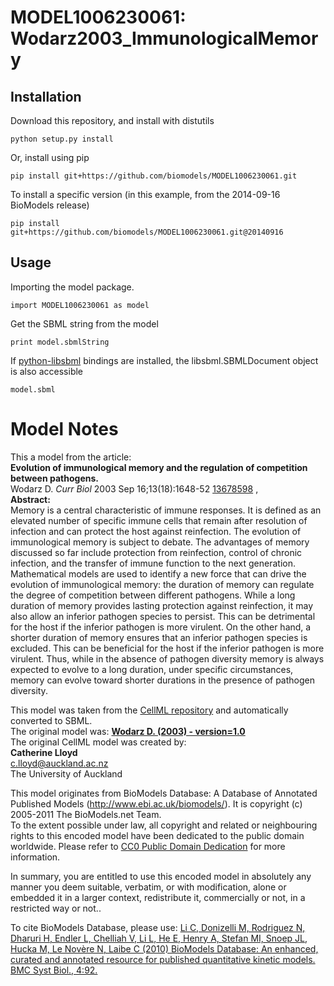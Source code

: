 # MODEL1006230061: Wodarz2003_ImmunologicalMemory

## Installation

Download this repository, and install with distutils

`python setup.py install`

Or, install using pip

`pip install git+https://github.com/biomodels/MODEL1006230061.git`

To install a specific version (in this example, from the 2014-09-16 BioModels release)

`pip install git+https://github.com/biomodels/MODEL1006230061.git@20140916`

## Usage

Importing the model package.

`import MODEL1006230061 as model`

Get the SBML string from the model

`print model.sbmlString`

If [python-libsbml](https://pypi.python.org/pypi/python-libsbml) bindings are
installed, the libsbml.SBMLDocument object is also accessible

`model.sbml`


# Model Notes


This a model from the article:  
**Evolution of immunological memory and the regulation of competition between pathogens.**   
Wodarz D. _Curr Biol_ 2003 Sep 16;13(18):1648-52
[13678598](http://www.ncbi.nlm.nih.gov/pubmed/13678598) ,  
**Abstract:**   
Memory is a central characteristic of immune responses. It is defined as an
elevated number of specific immune cells that remain after resolution of
infection and can protect the host against reinfection. The evolution of
immunological memory is subject to debate. The advantages of memory discussed
so far include protection from reinfection, control of chronic infection, and
the transfer of immune function to the next generation. Mathematical models
are used to identify a new force that can drive the evolution of immunological
memory: the duration of memory can regulate the degree of competition between
different pathogens. While a long duration of memory provides lasting
protection against reinfection, it may also allow an inferior pathogen species
to persist. This can be detrimental for the host if the inferior pathogen is
more virulent. On the other hand, a shorter duration of memory ensures that an
inferior pathogen species is excluded. This can be beneficial for the host if
the inferior pathogen is more virulent. Thus, while in the absence of pathogen
diversity memory is always expected to evolve to a long duration, under
specific circumstances, memory can evolve toward shorter durations in the
presence of pathogen diversity.

This model was taken from the [CellML
repository](http://www.cellml.org/models) and automatically converted to SBML.  
The original model was: [ **Wodarz D. (2003) - version=1.0**
](http://models.cellml.org/exposure/0fbec879c60f5a3005da0ea829e1ff3e)  
The original CellML model was created by:  
**Catherine Lloyd**   
c.lloyd@auckland.ac.nz  
The University of Auckland  

This model originates from BioModels Database: A Database of Annotated
Published Models (http://www.ebi.ac.uk/biomodels/). It is copyright (c)
2005-2011 The BioModels.net Team.  
To the extent possible under law, all copyright and related or neighbouring
rights to this encoded model have been dedicated to the public domain
worldwide. Please refer to [CC0 Public Domain
Dedication](http://creativecommons.org/publicdomain/zero/1.0/) for more
information.

In summary, you are entitled to use this encoded model in absolutely any
manner you deem suitable, verbatim, or with modification, alone or embedded it
in a larger context, redistribute it, commercially or not, in a restricted way
or not..  
  
To cite BioModels Database, please use: [Li C, Donizelli M, Rodriguez N,
Dharuri H, Endler L, Chelliah V, Li L, He E, Henry A, Stefan MI, Snoep JL,
Hucka M, Le Novère N, Laibe C (2010) BioModels Database: An enhanced, curated
and annotated resource for published quantitative kinetic models. BMC Syst
Biol., 4:92.](http://www.ncbi.nlm.nih.gov/pubmed/20587024)


